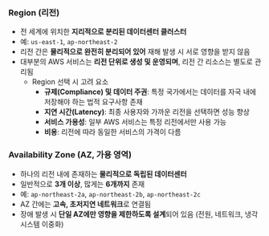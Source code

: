 ### Region (리전)

- 전 세계에 위치한 **지리적으로 분리된 데이터센터 클러스터**
- 예: `us-east-1`, `ap-northeast-2`
- 리전 간은 **물리적으로 완전히 분리되어 있어** 재해 발생 시 서로 영향을 받지 않음
- 대부분의 AWS 서비스는 **리전 단위로 생성 및 운영되며**, 리전 간 리소스는 별도로 관리됨
    - Region 선택 시 고려 요소
        - **규제(Compliance) 및 데이터 주권**: 특정 국가에서는 데이터를 자국 내에 저장해야 하는 법적 요구사항 존재
        - **지연 시간(Latency)**: 최종 사용자와 가까운 리전을 선택하면 성능 향상
        - **서비스 가용성**: 일부 AWS 서비스는 특정 리전에서만 사용 가능
        - **비용**: 리전에 따라 동일한 서비스의 가격이 다름

### Availability Zone (AZ, 가용 영역)

- 하나의 리전 내에 존재하는 **물리적으로 독립된 데이터센터**
- 일반적으로 **3개 이상**, 많게는 **6개까지** 존재
- 예: `ap-northeast-2a`, `ap-northeast-2b`, `ap-northeast-2c`
- AZ 간에는 **고속, 초저지연 네트워크**로 연결됨
- 장애 발생 시 **단일 AZ에만 영향을 제한하도록 설계**되어 있음 (전원, 네트워크, 냉각 시스템 이중화)
